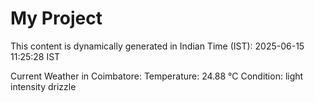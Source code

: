 # My Project

This content is dynamically generated in Indian Time (IST): 2025-06-15 11:25:28 IST


Current Weather in Coimbatore:
Temperature: 24.88 °C
Condition: light intensity drizzle
